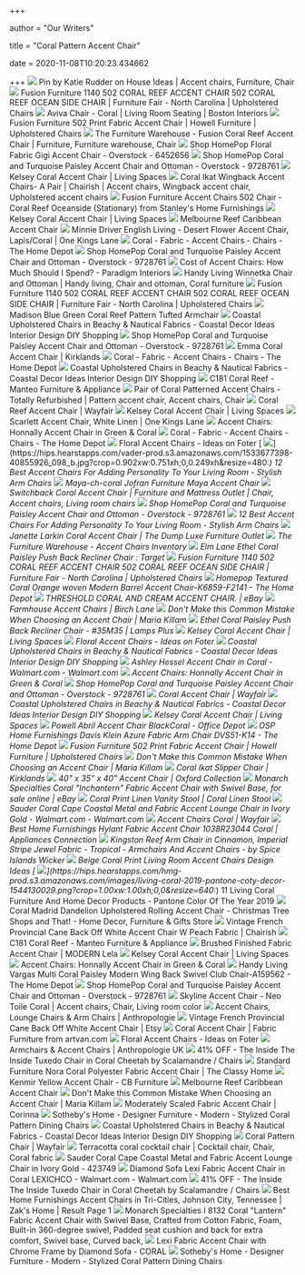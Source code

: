 +++
        
author = "Our Writers"
        
title = "Coral Pattern Accent Chair"
        
date = 2020-11-08T10:20:23.434662
        
+++
[ ![](https://i.pinimg.com/originals/28/d0/c3/28d0c300e1f0e60e9ccbfaab7e129f0e.jpg)](https://i.pinimg.com/originals/28/d0/c3/28d0c300e1f0e60e9ccbfaab7e129f0e.jpg) Pin by Katie Rudder on House Ideas | Accent chairs, Furniture, Chair
[ ![](https://imageresizer.furnituredealer.net/img/remote/images.furnituredealer.net/img/products%2Ffusion_furniture%2Fcolor%2F1140_502%20coral%20reef%20accent%20chair-b9r4ehs-fku284mgko56oqa.jpg?width=878&height=600&scale=both&trim.threshold=80)](https://imageresizer.furnituredealer.net/img/remote/images.furnituredealer.net/img/products%2Ffusion_furniture%2Fcolor%2F1140_502%20coral%20reef%20accent%20chair-b9r4ehs-fku284mgko56oqa.jpg?width=878&height=600&scale=both&trim.threshold=80) Fusion Furniture 1140 502 CORAL REEF ACCENT CHAIR 502 CORAL REEF OCEAN SIDE  CHAIR | Furniture Fair - North Carolina | Upholstered Chairs
[ ![](https://www.bostoninteriors.com/media/catalog/product/cache/3b38e9e249c7a04f497df51f2ff22407/a/v/aviva-coral.jpg)](https://www.bostoninteriors.com/media/catalog/product/cache/3b38e9e249c7a04f497df51f2ff22407/a/v/aviva-coral.jpg) Aviva Chair - Coral | Living Room Seating | Boston Interiors
[ ![](https://imageresizer.furnituredealer.net/img/remote/images.furnituredealer.net/img/products%2Ffusion_furniture%2Fcolor%2F502%20f_502coral%20reef%20carribean-b1.jpg?width=1024&height=768&scale=both&trim.threshold=50&trim.percentpadding=10)](https://imageresizer.furnituredealer.net/img/remote/images.furnituredealer.net/img/products%2Ffusion_furniture%2Fcolor%2F502%20f_502coral%20reef%20carribean-b1.jpg?width=1024&height=768&scale=both&trim.threshold=50&trim.percentpadding=10) Fusion Furniture 502 Print Fabric Accent Chair | Howell Furniture |  Upholstered Chairs
[ ![](https://i.pinimg.com/originals/5d/4b/2a/5d4b2a26e880e0bbd1e309a8f9937e8f.jpg)](https://i.pinimg.com/originals/5d/4b/2a/5d4b2a26e880e0bbd1e309a8f9937e8f.jpg) The Furniture Warehouse - Fusion Coral Reef Accent Chair | Furniture,  Furniture warehouse, Chair
[ ![](https://ak1.ostkcdn.com/images/products/6452656/Floral-Fabric-Gigi-Accent-Chair-b8a936c8-ab7a-4592-8ba7-2904c160d01b_600.jpg?impolicy=medium)](https://ak1.ostkcdn.com/images/products/6452656/Floral-Fabric-Gigi-Accent-Chair-b8a936c8-ab7a-4592-8ba7-2904c160d01b_600.jpg?impolicy=medium) Shop HomePop Floral Fabric Gigi Accent Chair - Overstock - 6452656
[ ![](https://ak1.ostkcdn.com/images/products/9728761/HomePop-Coral-and-Turquoise-Paisley-Accent-Chair-and-Ottoman-33928c0d-6f64-4747-9124-14b8bfdc75a0_600.jpg?impolicy=medium)](https://ak1.ostkcdn.com/images/products/9728761/HomePop-Coral-and-Turquoise-Paisley-Accent-Chair-and-Ottoman-33928c0d-6f64-4747-9124-14b8bfdc75a0_600.jpg?impolicy=medium) Shop HomePop Coral and Turquoise Paisley Accent Chair and Ottoman -  Overstock - 9728761
[ ![](https://www.livingspaces.com/globalassets/productassets/200000-299999/240000-249999/244000-244999/244400-244499/244490/244490_orange_fabric_accent_chair_1.jpg?w=1911&h=1288&mode=pad)](https://www.livingspaces.com/globalassets/productassets/200000-299999/240000-249999/244000-244999/244400-244499/244490/244490_orange_fabric_accent_chair_1.jpg?w=1911&h=1288&mode=pad) Kelsey Coral Accent Chair | Living Spaces
[ ![](https://i.pinimg.com/originals/60/bd/08/60bd0847e48c5bc52fd3064c1f54d508.png)](https://i.pinimg.com/originals/60/bd/08/60bd0847e48c5bc52fd3064c1f54d508.png) Coral Ikat Wingback Accent Chairs- A Pair | Chairish | Accent chairs,  Wingback accent chair, Upholstered accent chairs
[ ![](https://imgres.tailbase.com/rzdimg/prods/800/480294_1.jpg)](https://imgres.tailbase.com/rzdimg/prods/800/480294_1.jpg) Fusion Furniture Accent Chairs 502 Chair - Coral Reef Oceanside  (Stationary) from Stanley's Home Furnishings
[ ![](https://cdn.brandfolder.io/XGNU4V1E/as/pwiec9-5pdio0-11slgf/360_244490.jpg?width=660&height=445&position=01)](https://cdn.brandfolder.io/XGNU4V1E/as/pwiec9-5pdio0-11slgf/360_244490.jpg?width=660&height=445&position=01) Kelsey Coral Accent Chair | Living Spaces
[ ![](https://lifestylebybabettes.com/images/thumbs/0012037_melbourne-reef-caribbean-accent-chair.png)](https://lifestylebybabettes.com/images/thumbs/0012037_melbourne-reef-caribbean-accent-chair.png) Melbourne Reef Caribbean Accent Chair
[ ![](https://okl.scene7.com/is/image/OKL/Product_842263669873_Image_1?$kibo_pdp_large_main_image$&defaultImage=placeholder_product)](https://okl.scene7.com/is/image/OKL/Product_842263669873_Image_1?$kibo_pdp_large_main_image$&defaultImage=placeholder_product) Minnie Driver English Living - Desert Flower Accent Chair, Lapis/Coral |  One Kings Lane
[ ![](https://images.homedepot-static.com/productImages/77935e61-05ee-4657-bfb1-f5a93f0bdd39/svn/coral-quality-components-plus-accent-chairs-7000-08-64_1000.jpg)](https://images.homedepot-static.com/productImages/77935e61-05ee-4657-bfb1-f5a93f0bdd39/svn/coral-quality-components-plus-accent-chairs-7000-08-64_1000.jpg) Coral - Fabric - Accent Chairs - Chairs - The Home Depot
[ ![](https://ak1.ostkcdn.com/images/products/9728761/HomePop-Coral-and-Turquoise-Paisley-Accent-Chair-and-Ottoman-783607bd-7fac-44ce-8117-3ec935ecd780_600.jpg?impolicy=medium)](https://ak1.ostkcdn.com/images/products/9728761/HomePop-Coral-and-Turquoise-Paisley-Accent-Chair-and-Ottoman-783607bd-7fac-44ce-8117-3ec935ecd780_600.jpg?impolicy=medium) Shop HomePop Coral and Turquoise Paisley Accent Chair and Ottoman -  Overstock - 9728761
[ ![](https://paradigmfl.com/wp-content/uploads/2019/01/Screen-Shot-2019-01-22-at-2.53.32-PM-1024x1011.png)](https://paradigmfl.com/wp-content/uploads/2019/01/Screen-Shot-2019-01-22-at-2.53.32-PM-1024x1011.png) Cost of Accent Chairs: How Much Should I Spend? - Paradigm Interiors
[ ![](https://i.pinimg.com/originals/16/74/14/167414aec929fc2e2748cd7fc526daae.jpg)](https://i.pinimg.com/originals/16/74/14/167414aec929fc2e2748cd7fc526daae.jpg) Handy Living Winnetka Chair and Ottoman | Handy living, Chair and ottoman, Coral  furniture
[ ![](https://imageresizer.furnituredealer.net/img/remote/images.furnituredealer.net/img/products%2Ffusion_furniture%2Fcolor%2F1140_502%20coral%20reef%20accent%20chair-br-o4_kx1u0oltxumvvkroq.jpg?width=878&height=600&scale=both&trim.threshold=80)](https://imageresizer.furnituredealer.net/img/remote/images.furnituredealer.net/img/products%2Ffusion_furniture%2Fcolor%2F1140_502%20coral%20reef%20accent%20chair-br-o4_kx1u0oltxumvvkroq.jpg?width=878&height=600&scale=both&trim.threshold=80) Fusion Furniture 1140 502 CORAL REEF ACCENT CHAIR 502 CORAL REEF OCEAN SIDE  CHAIR | Furniture Fair - North Carolina | Upholstered Chairs
[ ![](https://cdn.decorpad.com/photos/2018/06/27/patterned-turned-legs-corral-reef-madison-blue-green-button-tufted-pattern-armchair.jpeg)](https://cdn.decorpad.com/photos/2018/06/27/patterned-turned-legs-corral-reef-madison-blue-green-button-tufted-pattern-armchair.jpeg) Madison Blue Green Coral Reef Pattern Tufted Armchair
[ ![](https://2.bp.blogspot.com/-gJANngNyXSg/WPWNx556sJI/AAAAAAABNxE/48sZc4YHXmckuOhOMqHijc-bQeWoVBykwCLcB/s1600/Beachcrest-Home-Sarina-Arm-Chair-coastal-fabric.jpg)](https://2.bp.blogspot.com/-gJANngNyXSg/WPWNx556sJI/AAAAAAABNxE/48sZc4YHXmckuOhOMqHijc-bQeWoVBykwCLcB/s1600/Beachcrest-Home-Sarina-Arm-Chair-coastal-fabric.jpg) Coastal Upholstered Chairs in Beachy & Nautical Fabrics - Coastal Decor  Ideas Interior Design DIY Shopping
[ ![](https://ak1.ostkcdn.com/images/products/9728761/HomePop-Coral-and-Turquoise-Paisley-Accent-Chair-and-Ottoman-c82d4bdb-25a2-4e85-94b5-fb196557238e_600.jpg?impolicy=medium)](https://ak1.ostkcdn.com/images/products/9728761/HomePop-Coral-and-Turquoise-Paisley-Accent-Chair-and-Ottoman-c82d4bdb-25a2-4e85-94b5-fb196557238e_600.jpg?impolicy=medium) Shop HomePop Coral and Turquoise Paisley Accent Chair and Ottoman -  Overstock - 9728761
[ ![](https://images.kirklands.com/is/image/Kirklands/169079_1?$tProduct$)](https://images.kirklands.com/is/image/Kirklands/169079_1?$tProduct$) Emma Coral Accent Chair | Kirklands
[ ![](https://images.homedepot-static.com/productImages/f2db53f4-d431-4097-ac9c-62a89dd83986/svn/coral-homepop-accent-chairs-k7039-f2227-64_1000.jpg)](https://images.homedepot-static.com/productImages/f2db53f4-d431-4097-ac9c-62a89dd83986/svn/coral-homepop-accent-chairs-k7039-f2227-64_1000.jpg) Coral - Fabric - Accent Chairs - Chairs - The Home Depot
[ ![](https://1.bp.blogspot.com/-hAnWu2oAgt0/XVhJPKZZXUI/AAAAAAABVHo/IXas3pxqgE48CqtTCKFFxd5Y3TZYVZ2LgCLcBGAs/s1600/coral-reef-arm-chair%2B-white-wood.jpg)](https://1.bp.blogspot.com/-hAnWu2oAgt0/XVhJPKZZXUI/AAAAAAABVHo/IXas3pxqgE48CqtTCKFFxd5Y3TZYVZ2LgCLcBGAs/s1600/coral-reef-arm-chair%2B-white-wood.jpg) Coastal Upholstered Chairs in Beachy & Nautical Fabrics - Coastal Decor  Ideas Interior Design DIY Shopping
[ ![](https://cdn11.bigcommerce.com/s-9kd1j/images/stencil/1280x1280/products/588/8369/Rowe1__33318.1548345031.jpg?c=2)](https://cdn11.bigcommerce.com/s-9kd1j/images/stencil/1280x1280/products/588/8369/Rowe1__33318.1548345031.jpg?c=2) C181 Coral Reef - Manteo Furniture & Appliance
[ ![](https://i.pinimg.com/originals/c0/66/ee/c066ee0c0e6f2aac518e6f61a7ce5bd8.jpg)](https://i.pinimg.com/originals/c0/66/ee/c066ee0c0e6f2aac518e6f61a7ce5bd8.jpg) Pair of Coral Patterned Accent Chairs - Totally Refurbished | Pattern  accent chair, Accent chairs, Chair
[ ![](https://secure.img1-fg.wfcdn.com/im/99021994/resize-h310-w310%5Ecompr-r85/8574/85744520/huntingdon-21-chesterfield-chair.jpg)](https://secure.img1-fg.wfcdn.com/im/99021994/resize-h310-w310%5Ecompr-r85/8574/85744520/huntingdon-21-chesterfield-chair.jpg) Coral Reef Accent Chair | Wayfair
[ ![](https://www.livingspaces.com/globalassets/productassets/200000-299999/240000-249999/244000-244999/244400-244499/244490/244490_orange_fabric_accent_chair_4.jpg?w=415&h=280&mode=pad)](https://www.livingspaces.com/globalassets/productassets/200000-299999/240000-249999/244000-244999/244400-244499/244490/244490_orange_fabric_accent_chair_4.jpg?w=415&h=280&mode=pad) Kelsey Coral Accent Chair | Living Spaces
[ ![](https://okl.scene7.com/is/image/OKL/Product_SFM27454_Image_1?$kibo_pdp_large_main_image$&defaultImage=placeholder_product)](https://okl.scene7.com/is/image/OKL/Product_SFM27454_Image_1?$kibo_pdp_large_main_image$&defaultImage=placeholder_product) Scarlett Accent Chair, White Linen | One Kings Lane
[ ![](https://www.myfurnituremecca.com/images/virtuemart/product/honnally_thumbnail_chairs_DropShip.jpg)](https://www.myfurnituremecca.com/images/virtuemart/product/honnally_thumbnail_chairs_DropShip.jpg) Accent Chairs: Honnally Accent Chair in Green & Coral
[ ![](https://images.homedepot-static.com/productImages/42b05ca0-91d6-47c2-a31c-d6c923a2a743/svn/coral-furniturer-accent-chairs-pistons-coral-64_1000.jpg)](https://images.homedepot-static.com/productImages/42b05ca0-91d6-47c2-a31c-d6c923a2a743/svn/coral-furniturer-accent-chairs-pistons-coral-64_1000.jpg) Coral - Fabric - Accent Chairs - Chairs - The Home Depot
[ ![](https://foter.com/photos/250/floral-accent-chairs.jpg?s=ts3)](https://foter.com/photos/250/floral-accent-chairs.jpg?s=ts3) Floral Accent Chairs - Ideas on Foter
[ ![](https://hips.hearstapps.com/vader-prod.s3.amazonaws.com/1533677398-40855926_098_b.jpg?crop=0.902xw:0.751xh;0,0.249xh&resize=480:*)](https://hips.hearstapps.com/vader-prod.s3.amazonaws.com/1533677398-40855926_098_b.jpg?crop=0.902xw:0.751xh;0,0.249xh&resize=480:*) 12 Best Accent Chairs For Adding Personality To Your Living Room - Stylish Arm  Chairs
[ ![](https://static.homelivingfurniture.com/data/vendors/370/items/266777/big/Maya-ch-coral.a.jpg)](https://static.homelivingfurniture.com/data/vendors/370/items/266777/big/Maya-ch-coral.a.jpg) Maya-ch-coral Jofran Furniture Maya Accent Chair
[ ![](https://i.pinimg.com/originals/82/c8/9c/82c89cc68d75bacb89028d272984d0b4.jpg)](https://i.pinimg.com/originals/82/c8/9c/82c89cc68d75bacb89028d272984d0b4.jpg) Switchback Coral Accent Chair | Furniture and Mattress Outlet | Chair, Accent  chairs, Living room chairs
[ ![](https://ak1.ostkcdn.com/images/products/9728761/HomePop-Coral-and-Turquoise-Paisley-Accent-Chair-and-Ottoman-c07adb62-6fe1-42d7-b11b-8a209a204dda_600.jpg?impolicy=medium)](https://ak1.ostkcdn.com/images/products/9728761/HomePop-Coral-and-Turquoise-Paisley-Accent-Chair-and-Ottoman-c07adb62-6fe1-42d7-b11b-8a209a204dda_600.jpg?impolicy=medium) Shop HomePop Coral and Turquoise Paisley Accent Chair and Ottoman -  Overstock - 9728761
[ ![](https://hips.hearstapps.com/hmg-prod.s3.amazonaws.com/images/arhaus-day5-chairs-promo-v02-1536182106.png)](https://hips.hearstapps.com/hmg-prod.s3.amazonaws.com/images/arhaus-day5-chairs-promo-v02-1536182106.png) 12 Best Accent Chairs For Adding Personality To Your Living Room - Stylish Arm  Chairs
[ ![](https://www.thedump.com/images/thumbs/0026857_janette-larkin-coral-accent-chair_1200.jpeg)](https://www.thedump.com/images/thumbs/0026857_janette-larkin-coral-accent-chair_1200.jpeg) Janette Larkin Coral Accent Chair | The Dump Luxe Furniture Outlet
[ ![](https://img.furnwarehouse.com/images/1267625/fusion-caribbean-coral-reef-accent-chair.jpg)](https://img.furnwarehouse.com/images/1267625/fusion-caribbean-coral-reef-accent-chair.jpg) The Furniture Warehouse - Accent Chairs Inventory
[ ![](https://target.scene7.com/is/image/Target/GUEST_acab34ce-f74b-43f9-b1b5-b390bcf95d06?wid=488&hei=488&fmt=pjpeg)](https://target.scene7.com/is/image/Target/GUEST_acab34ce-f74b-43f9-b1b5-b390bcf95d06?wid=488&hei=488&fmt=pjpeg) Elm Lane Ethel Coral Paisley Push Back Recliner Chair : Target
[ ![](https://images.furnituredealer.net/img/products%2Ffusion_furniture%2Fcolor%2F1140_502%20coral%20reef%20accent%20chair-m9r4ehs-fku284mgko56oqa.jpg)](https://images.furnituredealer.net/img/products%2Ffusion_furniture%2Fcolor%2F1140_502%20coral%20reef%20accent%20chair-m9r4ehs-fku284mgko56oqa.jpg) Fusion Furniture 1140 502 CORAL REEF ACCENT CHAIR 502 CORAL REEF OCEAN SIDE  CHAIR | Furniture Fair - North Carolina | Upholstered Chairs
[ ![](https://images.homedepot-static.com/productImages/95dbdc66-2b52-409a-8e3e-1a30cf3e77e6/svn/coral-orange-homepop-accent-chairs-k6859-f2141-64_1000.jpg)](https://images.homedepot-static.com/productImages/95dbdc66-2b52-409a-8e3e-1a30cf3e77e6/svn/coral-orange-homepop-accent-chairs-k6859-f2141-64_1000.jpg) Homepop Textured Coral Orange woven Modern Barrel Accent Chair-K6859-F2141  - The Home Depot
[ ![](https://i.ebayimg.com/images/g/GsYAAOSwKDpbujGC/s-l400.jpg)](https://i.ebayimg.com/images/g/GsYAAOSwKDpbujGC/s-l400.jpg) THRESHOLD CORAL AND CREAM ACCENT CHAIR. | eBay
[ ![](https://secure.img1-fg.wfcdn.com/im/35219411/resize-h600-w600%5Ecompr-r85/7400/74002678/Accent+Chairs.jpg)](https://secure.img1-fg.wfcdn.com/im/35219411/resize-h600-w600%5Ecompr-r85/7400/74002678/Accent+Chairs.jpg) Farmhouse Accent Chairs | Birch Lane
[ ![](https://mariakillam.com/wp-content/uploads/2018/06/Armchairs.jpg)](https://mariakillam.com/wp-content/uploads/2018/06/Armchairs.jpg) Don't Make this Common Mistake When Choosing an Accent Chair | Maria Killam
[ ![](https://image.lampsplus.com/is/image/views/35M35views9.fpx?qlt=65&wid=710&hei=710&op_sharpen=1&fmt=jpeg)](https://image.lampsplus.com/is/image/views/35M35views9.fpx?qlt=65&wid=710&hei=710&op_sharpen=1&fmt=jpeg) Ethel Coral Paisley Push Back Recliner Chair - #35M35 | Lamps Plus
[ ![](https://www.livingspaces.com/globalassets/productassets/200000-299999/240000-249999/244000-244999/244400-244499/244490/244490_orange_fabric_accent_chair_5.jpg?w=415&h=280&mode=pad)](https://www.livingspaces.com/globalassets/productassets/200000-299999/240000-249999/244000-244999/244400-244499/244490/244490_orange_fabric_accent_chair_5.jpg?w=415&h=280&mode=pad) Kelsey Coral Accent Chair | Living Spaces
[ ![](https://foter.com/photos/title/floral-accent-chairs.jpg)](https://foter.com/photos/title/floral-accent-chairs.jpg) Floral Accent Chairs - Ideas on Foter
[ ![](https://3.bp.blogspot.com/-GLZuzmFSTYo/W9YO1bTCs6I/AAAAAAABRcs/s5kQ19WUxiMow9TMqWli9_qTRqRDSqOYgCLcBGAs/Milbridge%252BArmchair%2B-%2BEdited.jpg)](https://3.bp.blogspot.com/-GLZuzmFSTYo/W9YO1bTCs6I/AAAAAAABRcs/s5kQ19WUxiMow9TMqWli9_qTRqRDSqOYgCLcBGAs/Milbridge%252BArmchair%2B-%2BEdited.jpg) Coastal Upholstered Chairs in Beachy & Nautical Fabrics - Coastal Decor  Ideas Interior Design DIY Shopping
[ ![](https://i5.walmartimages.com/asr/74fb3e8d-4d89-4d0e-b1ff-a53bce5cd146_1.3930388c6fe76ec81e9919aeb5ae756c.jpeg)](https://i5.walmartimages.com/asr/74fb3e8d-4d89-4d0e-b1ff-a53bce5cd146_1.3930388c6fe76ec81e9919aeb5ae756c.jpeg) Ashley Hessel Accent Chair in Coral - Walmart.com - Walmart.com
[ ![](https://www.myfurnituremecca.com/images/virtuemart/product/resized/download218_400x400.jpg)](https://www.myfurnituremecca.com/images/virtuemart/product/resized/download218_400x400.jpg) Accent Chairs: Honnally Accent Chair in Green & Coral
[ ![](https://ak1.ostkcdn.com/images/products/9728761/HomePop-Coral-and-Turquoise-Paisley-Accent-Chair-and-Ottoman-7e4becd2-136a-4f28-930e-4991970ac566_600.jpg?impolicy=medium)](https://ak1.ostkcdn.com/images/products/9728761/HomePop-Coral-and-Turquoise-Paisley-Accent-Chair-and-Ottoman-7e4becd2-136a-4f28-930e-4991970ac566_600.jpg?impolicy=medium) Shop HomePop Coral and Turquoise Paisley Accent Chair and Ottoman -  Overstock - 9728761
[ ![](https://secure.img1-fg.wfcdn.com/im/39444428/resize-h310-w310%5Ecompr-r85/7311/73119998/poynor-modern-tufted-glam-accent-armchair.jpg)](https://secure.img1-fg.wfcdn.com/im/39444428/resize-h310-w310%5Ecompr-r85/7311/73119998/poynor-modern-tufted-glam-accent-armchair.jpg) Coral Accent Chair | Wayfair
[ ![](https://2.bp.blogspot.com/-ULGd_VYkZ2k/XbMdBlFfBTI/AAAAAAABVb4/Io2hn9WKy2o1Ru5-1WO0COgQf8jaPZhmACLcBGAsYHQ/coastal-swivel-chair.jpg)](https://2.bp.blogspot.com/-ULGd_VYkZ2k/XbMdBlFfBTI/AAAAAAABVb4/Io2hn9WKy2o1Ru5-1WO0COgQf8jaPZhmACLcBGAsYHQ/coastal-swivel-chair.jpg) Coastal Upholstered Chairs in Beachy & Nautical Fabrics - Coastal Decor  Ideas Interior Design DIY Shopping
[ ![](https://www.livingspaces.com/globalassets/productassets/200000-299999/240000-249999/244000-244999/244400-244499/244490/244490_orange_fabric_accent_chair_room_17.jpg?w=415&h=280&mode=pad)](https://www.livingspaces.com/globalassets/productassets/200000-299999/240000-249999/244000-244999/244400-244499/244490/244490_orange_fabric_accent_chair_room_17.jpg?w=415&h=280&mode=pad) Kelsey Coral Accent Chair | Living Spaces
[ ![](https://media.officedepot.com/image/upload/b_rgb:FFFFFF,c_pad,dpr_1.0,f_auto,h_666,q_auto,w_500/c_pad,h_666,w_500/v1/products/5953077/5953077_o01?pgw=1)](https://media.officedepot.com/image/upload/b_rgb:FFFFFF,c_pad,dpr_1.0,f_auto,h_666,q_auto,w_500/c_pad,h_666,w_500/v1/products/5953077/5953077_o01?pgw=1) Powell Abril Accent Chair BlackCoral - Office Depot
[ ![](https://images.homedepot-static.com/productImages/151122cf-ca61-44ba-957c-bb6f49b081ef/svn/klein-azure-osp-home-furnishings-accent-chairs-dvs51-k14-64_1000.jpg)](https://images.homedepot-static.com/productImages/151122cf-ca61-44ba-957c-bb6f49b081ef/svn/klein-azure-osp-home-furnishings-accent-chairs-dvs51-k14-64_1000.jpg) OSP Home Furnishings Davis Klein Azure Fabric Arm Chair DVS51-K14 - The  Home Depot
[ ![](https://images.furnituredealer.net/img/fabrics%2Ffusion_furniture%2Fcoral%20reef%20carribean-s.jpg)](https://images.furnituredealer.net/img/fabrics%2Ffusion_furniture%2Fcoral%20reef%20carribean-s.jpg) Fusion Furniture 502 Print Fabric Accent Chair | Howell Furniture |  Upholstered Chairs
[ ![](https://mariakillam.com/wp-content/uploads/2018/06/giantpeonychair.jpg)](https://mariakillam.com/wp-content/uploads/2018/06/giantpeonychair.jpg) Don't Make this Common Mistake When Choosing an Accent Chair | Maria Killam
[ ![](https://images.kirklands.com/is/image/Kirklands/136573_1?$tProduct$)](https://images.kirklands.com/is/image/Kirklands/136573_1?$tProduct$) Coral Ikat Slipper Chair | Kirklands
[ ![](https://www.bassettfurniture.com/_images/catalog/product-images/1494-02-6373-0-B.jpg?impolicy=imgresize&width=770)](https://www.bassettfurniture.com/_images/catalog/product-images/1494-02-6373-0-B.jpg?impolicy=imgresize&width=770) 40" x 35" x 40" Accent Chair | Oxford Collection
[ ![](https://i.ebayimg.com/images/g/qLEAAOSwqpJcyQGt/s-l1600.jpg)](https://i.ebayimg.com/images/g/qLEAAOSwqpJcyQGt/s-l1600.jpg) Monarch Specialties Coral "Inchantern" Fabric Accent Chair with Swivel  Base, for sale online | eBay
[ ![](https://cdn11.bigcommerce.com/s-ob7m2s98/images/stencil/2000x2000/products/10983/28196/CS101WFS-CO__27242.1496774616.jpg?c=2)](https://cdn11.bigcommerce.com/s-ob7m2s98/images/stencil/2000x2000/products/10983/28196/CS101WFS-CO__27242.1496774616.jpg?c=2) Coral Print Linen Vanity Stool | Coral Linen Stool
[ ![](https://i5.walmartimages.com/asr/9d07e07f-880d-4f25-98b1-6609431d9fcc_1.5e44937dde9453fd51ce7f75367e6a37.jpeg)](https://i5.walmartimages.com/asr/9d07e07f-880d-4f25-98b1-6609431d9fcc_1.5e44937dde9453fd51ce7f75367e6a37.jpeg) Sauder Coral Cape Coastal Metal and Fabric Accent Lounge Chair in Ivory  Gold - Walmart.com - Walmart.com
[ ![](https://secure.img1-fg.wfcdn.com/im/69912629/resize-h600-w600%5Ecompr-r85/1078/107822310/Twinar+Coral+Cape+26.77%22+Lounge+Chair.jpg)](https://secure.img1-fg.wfcdn.com/im/69912629/resize-h600-w600%5Ecompr-r85/1078/107822310/Twinar+Coral+Cape+26.77%22+Lounge+Chair.jpg) Accent Chairs Coral | Wayfair
[ ![](https://static.appliancesconnection.com/product/450x420/12d76de15096403200723eac5925845b/1038R23044.jpg)](https://static.appliancesconnection.com/product/450x420/12d76de15096403200723eac5925845b/1038R23044.jpg) Best Home Furnishings Hylant Fabric Accent Chair 1038R23044 Coral |  Appliances Connection
[ ![](https://st.hzcdn.com/simgs/bda1021506f19457_4-4399/home-design.jpg)](https://st.hzcdn.com/simgs/bda1021506f19457_4-4399/home-design.jpg) Kingston Reef Arm Chair in Cinnamon, Imperial Stripe Jewel Fabric -  Tropical - Armchairs And Accent Chairs - by Spice Islands Wicker
[ ![](https://cdn.decorpad.com/photos/2016/11/18/chic-cottage-living-room-shiplap-fireplace-wall-slate-tiles.jpg)](https://cdn.decorpad.com/photos/2016/11/18/chic-cottage-living-room-shiplap-fireplace-wall-slate-tiles.jpg) Beige Coral Print Living Room Accent Chairs Design Ideas
[ ![](https://hips.hearstapps.com/hmg-prod.s3.amazonaws.com/images/living-coral-2019-pantone-coty-decor-1544130029.png?crop=1.00xw:1.00xh;0,0&resize=640:*)](https://hips.hearstapps.com/hmg-prod.s3.amazonaws.com/images/living-coral-2019-pantone-coty-decor-1544130029.png?crop=1.00xw:1.00xh;0,0&resize=640:*) 11 Living Coral Furniture And Home Decor Products - Pantone Color Of The  Year 2019
[ ![](https://cdn-tp3.mozu.com/24484-36801/cms/36801/files/2cc1387b-a1b2-45c1-bc90-52ad15e51848?maxWidth=350&_mzcb=_1600470036909)](https://cdn-tp3.mozu.com/24484-36801/cms/36801/files/2cc1387b-a1b2-45c1-bc90-52ad15e51848?maxWidth=350&_mzcb=_1600470036909) Coral Madrid Dandelion Upholstered Rolling Accent Chair - Christmas Tree  Shops and That! - Home Decor, Furniture & Gifts Store
[ ![](https://chairish-prod.freetls.fastly.net/image/product/master/9f2ed575-8ced-4e6d-8e38-8f0ad0ea35c2/vintage-french-provincial-cane-back-off-white-accent-chair-w-peach-fabric-7170)](https://chairish-prod.freetls.fastly.net/image/product/master/9f2ed575-8ced-4e6d-8e38-8f0ad0ea35c2/vintage-french-provincial-cane-back-off-white-accent-chair-w-peach-fabric-7170) Vintage French Provincial Cane Back Off White Accent Chair W Peach Fabric |  Chairish
[ ![](https://cdn11.bigcommerce.com/s-9kd1j/images/stencil/500x659/products/1129/13158/Overnight_Reef__45546.1588351528.jpg?c=2)](https://cdn11.bigcommerce.com/s-9kd1j/images/stencil/500x659/products/1129/13158/Overnight_Reef__45546.1588351528.jpg?c=2) C181 Coral Reef - Manteo Furniture & Appliance
[ ![](https://www.bassettfurniture.com/_images/catalog/product-images/1189-02B.jpg?impolicy=imgresize&width=770)](https://www.bassettfurniture.com/_images/catalog/product-images/1189-02B.jpg?impolicy=imgresize&width=770) Brushed Finished Fabric Accent Chair | MODERN Lela
[ ![](https://www.livingspaces.com/globalassets/productassets/200000-299999/240000-249999/244000-244999/244400-244499/244490/244490_orange_fabric_accent_chair_room_18.jpg?w=415&h=280&mode=pad)](https://www.livingspaces.com/globalassets/productassets/200000-299999/240000-249999/244000-244999/244400-244499/244490/244490_orange_fabric_accent_chair_room_18.jpg?w=415&h=280&mode=pad) Kelsey Coral Accent Chair | Living Spaces
[ ![](https://www.myfurnituremecca.com/images/virtuemart/product/53302-60.jpg)](https://www.myfurnituremecca.com/images/virtuemart/product/53302-60.jpg) Accent Chairs: Honnally Accent Chair in Green & Coral
[ ![](https://images.homedepot-static.com/productImages/ae706f71-b344-4ccc-9970-50ef09f81082/svn/multi-coral-paisley-handy-living-accent-chairs-a159562-64_1000.jpg)](https://images.homedepot-static.com/productImages/ae706f71-b344-4ccc-9970-50ef09f81082/svn/multi-coral-paisley-handy-living-accent-chairs-a159562-64_1000.jpg) Handy Living Vargas Multi Coral Paisley Modern Wing Back Swivel Club Chair-A159562  - The Home Depot
[ ![](https://ak1.ostkcdn.com/images/products/9728761/HomePop-Coral-and-Turquoise-Paisley-Accent-Chair-and-Ottoman-b28997dd-e4ee-45a7-a433-dcab016f1e91.jpg)](https://ak1.ostkcdn.com/images/products/9728761/HomePop-Coral-and-Turquoise-Paisley-Accent-Chair-and-Ottoman-b28997dd-e4ee-45a7-a433-dcab016f1e91.jpg) Shop HomePop Coral and Turquoise Paisley Accent Chair and Ottoman -  Overstock - 9728761
[ ![](https://i.pinimg.com/originals/c2/68/90/c268905016eec5e21aee0f0db4516ef3.jpg)](https://i.pinimg.com/originals/c2/68/90/c268905016eec5e21aee0f0db4516ef3.jpg) Skyline Accent Chair - Neo Toile Coral | Accent chairs, Chair, Living room  color
[ ![](https://s7d5.scene7.com/is/image/Anthropologie/44704658_068_b?$an-category$&qlt=80&fit=constrain)](https://s7d5.scene7.com/is/image/Anthropologie/44704658_068_b?$an-category$&qlt=80&fit=constrain) Accent Chairs, Lounge Chairs & Arm Chairs | Anthropologie
[ ![](https://i.etsystatic.com/8178904/r/il/c64997/1754058621/il_570xN.1754058621_ouia.jpg)](https://i.etsystatic.com/8178904/r/il/c64997/1754058621/il_570xN.1754058621_ouia.jpg) Vintage French Provincial Cane Back Off White Accent Chair | Etsy
[ ![](https://img-fs-1.wnlimg.com/p/120/451/f30/8834f4e2bbfe23b4a5d09a7/x354-q80.jpg)](https://img-fs-1.wnlimg.com/p/120/451/f30/8834f4e2bbfe23b4a5d09a7/x354-q80.jpg) Coral Accent Chair | Fabric Furniture from artvan.com
[ ![](https://foter.com/photos/222/accent-chair-27.jpg?s=ts3)](https://foter.com/photos/222/accent-chair-27.jpg?s=ts3) Floral Accent Chairs - Ideas on Foter
[ ![](https://s7d5.scene7.com/is/image/Anthropologie/49727845_031_b?$an-category$&qlt=80&fit=constrain)](https://s7d5.scene7.com/is/image/Anthropologie/49727845_031_b?$an-category$&qlt=80&fit=constrain) Armchairs & Accent Chairs | Anthropologie UK
[ ![](https://images.kaiyo.com/103868/the-inside/chairs/accent-chairs/the-inside-tuxedo-chair-in-coral-zebra-by-scalamandre-second-hand.jpeg)](https://images.kaiyo.com/103868/the-inside/chairs/accent-chairs/the-inside-tuxedo-chair-in-coral-zebra-by-scalamandre-second-hand.jpeg) 41% OFF - The Inside The Inside Tuxedo Chair in Coral Cheetah by  Scalamandre / Chairs
[ ![](http://www.theclassyhome.com/catalog/STD-i2uyrbbaffrcg364ksot.jpg)](http://www.theclassyhome.com/catalog/STD-i2uyrbbaffrcg364ksot.jpg) Standard Furniture Nora Coral Polyester Fabric Accent Chair | The Classy  Home
[ ![](https://cdn11.bigcommerce.com/s-dtpdn52z/images/stencil/1280x1280/products/10735/49936/Kenmir_Gray_03__14406.1520706714.jpg?c=2)](https://cdn11.bigcommerce.com/s-dtpdn52z/images/stencil/1280x1280/products/10735/49936/Kenmir_Gray_03__14406.1520706714.jpg?c=2) Kenmir Yellow Accent Chair - CB Furniture
[ ![](https://lifestylebybabettes.com/images/thumbs/0019990_preston-accent-chair_360.jpeg)](https://lifestylebybabettes.com/images/thumbs/0019990_preston-accent-chair_360.jpeg) Melbourne Reef Caribbean Accent Chair
[ ![](https://mariakillam.com/wp-content/uploads/2018/06/Miles-Redd-for-Ballard-Designs-1024x725-1024x725.jpg)](https://mariakillam.com/wp-content/uploads/2018/06/Miles-Redd-for-Ballard-Designs-1024x725-1024x725.jpg) Don't Make this Common Mistake When Choosing an Accent Chair | Maria Killam
[ ![](https://www.bassettfurniture.com/_images/catalog/product-images/1044-02S-FA19.jpg?impolicy=imgresize&width=770)](https://www.bassettfurniture.com/_images/catalog/product-images/1044-02S-FA19.jpg?impolicy=imgresize&width=770) Moderately Scaled Fabric Accent Chair | Corinna
[ ![](https://cdn.sothebyshome.com/media/catalog/product/cache/1/image/736x460/9df78eab33525d08d6e5fb8d27136e95/m/o/modern_stylized_coral_pattern_dining_chairs_11.jpg)](https://cdn.sothebyshome.com/media/catalog/product/cache/1/image/736x460/9df78eab33525d08d6e5fb8d27136e95/m/o/modern_stylized_coral_pattern_dining_chairs_11.jpg) Sotheby's Home - Designer Furniture - Modern - Stylized Coral Pattern  Dining Chairs
[ ![](https://4.bp.blogspot.com/-KqM6Bdk8p2Y/XqsQ6lBdaAI/AAAAAAABW0A/8ykoYvPJ73coal_0TcBbwWagt2MM_1rfQCLcBGAsYHQ/s1600/armless-slipper-chair-solid-wood-coastal-coral-design.jpg)](https://4.bp.blogspot.com/-KqM6Bdk8p2Y/XqsQ6lBdaAI/AAAAAAABW0A/8ykoYvPJ73coal_0TcBbwWagt2MM_1rfQCLcBGAsYHQ/s1600/armless-slipper-chair-solid-wood-coastal-coral-design.jpg) Coastal Upholstered Chairs in Beachy & Nautical Fabrics - Coastal Decor  Ideas Interior Design DIY Shopping
[ ![](https://secure.img1-fg.wfcdn.com/im/97285956/resize-h310-w310%5Ecompr-r85/6805/68051643/dani-mint-and-coral-tribal-pattern-graphic-art-print.jpg)](https://secure.img1-fg.wfcdn.com/im/97285956/resize-h310-w310%5Ecompr-r85/6805/68051643/dani-mint-and-coral-tribal-pattern-graphic-art-print.jpg) Coral Pattern Chair | Wayfair
[ ![](https://i.pinimg.com/originals/d6/29/48/d629487209e29d8adc21e8b5d131d851.jpg)](https://i.pinimg.com/originals/d6/29/48/d629487209e29d8adc21e8b5d131d851.jpg) Terracotta coral cocktail chair | Cocktail chair, Chair, Coral fabric
[ ![](https://media.cymaxstores.com/Images/6/1988923-1-L.jpg)](https://media.cymaxstores.com/Images/6/1988923-1-L.jpg) Sauder Coral Cape Coastal Metal and Fabric Accent Lounge Chair in Ivory  Gold - 423749
[ ![](https://i5.walmartimages.com/asr/7f28f3b2-5509-400d-bfd9-94d02bd5b701_1.b23177acf08c3a0866c27646d3940dc9.jpeg)](https://i5.walmartimages.com/asr/7f28f3b2-5509-400d-bfd9-94d02bd5b701_1.b23177acf08c3a0866c27646d3940dc9.jpeg) Diamond Sofa Lexi Fabric Accent Chair in Coral LEXICHCO - Walmart.com -  Walmart.com
[ ![](https://images.kaiyo.com/103868/the-inside/chairs/accent-chairs/second-hand-the-inside-tuxedo-chair-in-coral-zebra-by-scalamandre.jpeg)](https://images.kaiyo.com/103868/the-inside/chairs/accent-chairs/second-hand-the-inside-tuxedo-chair-in-coral-zebra-by-scalamandre.jpeg) 41% OFF - The Inside The Inside Tuxedo Chair in Coral Cheetah by  Scalamandre / Chairs
[ ![](https://imageresizer.furnituredealer.net/img/remote/images.furnituredealer.net/img/products%2Fbest_home_furnishings%2Fcolor%2Fcoral%202237_lrugliup8040-bt2xrcizrheq2bgsimuajzg.jpg?scale=both&w=450&h=450&trim.threshold=80)](https://imageresizer.furnituredealer.net/img/remote/images.furnituredealer.net/img/products%2Fbest_home_furnishings%2Fcolor%2Fcoral%202237_lrugliup8040-bt2xrcizrheq2bgsimuajzg.jpg?scale=both&w=450&h=450&trim.threshold=80) Best Home Furnishings Accent Chairs in Tri-Cities, Johnson City, Tennessee  | Zak's Home | Result Page 1
[ ![](http://salestores.com/stores/images/images_747/I8132.jpg)](http://salestores.com/stores/images/images_747/I8132.jpg) Monarch Specialties I 8132 Coral "Lantern" Fabric Accent Chair with Swivel  Base, Crafted from Cotton Fabric, Foam, Built-in 360-degree swivel, Padded  seat cushion and back for extra comfort, Swivel base, Curved back,
[ ![](http://sbrstores.com/shop/var/images/product/300.300/LEXICHCO_1.jpeg)](http://sbrstores.com/shop/var/images/product/300.300/LEXICHCO_1.jpeg) Lexi Fabric Accent Chair with Chrome Frame by Diamond Sofa - CORAL
[ ![](https://cdn.sothebyshome.com/media/catalog/product/cache/1/image/736x460/9df78eab33525d08d6e5fb8d27136e95/m/o/modern_stylized_coral_pattern_dining_chairs_9.jpg)](https://cdn.sothebyshome.com/media/catalog/product/cache/1/image/736x460/9df78eab33525d08d6e5fb8d27136e95/m/o/modern_stylized_coral_pattern_dining_chairs_9.jpg) Sotheby's Home - Designer Furniture - Modern - Stylized Coral Pattern  Dining Chairs
